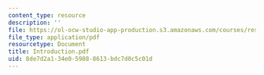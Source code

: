 ```yaml
---
content_type: resource
description: ''
file: https://ol-ocw-studio-app-production.s3.amazonaws.com/courses/res-12-000-evolution-of-physical-oceanography-spring-2007/8de7d2a134e059888613bdc7d0c5c01d_Introduction.pdf
file_type: application/pdf
resourcetype: Document
title: Introduction.pdf
uid: 8de7d2a1-34e0-5988-8613-bdc7d0c5c01d
---
```


